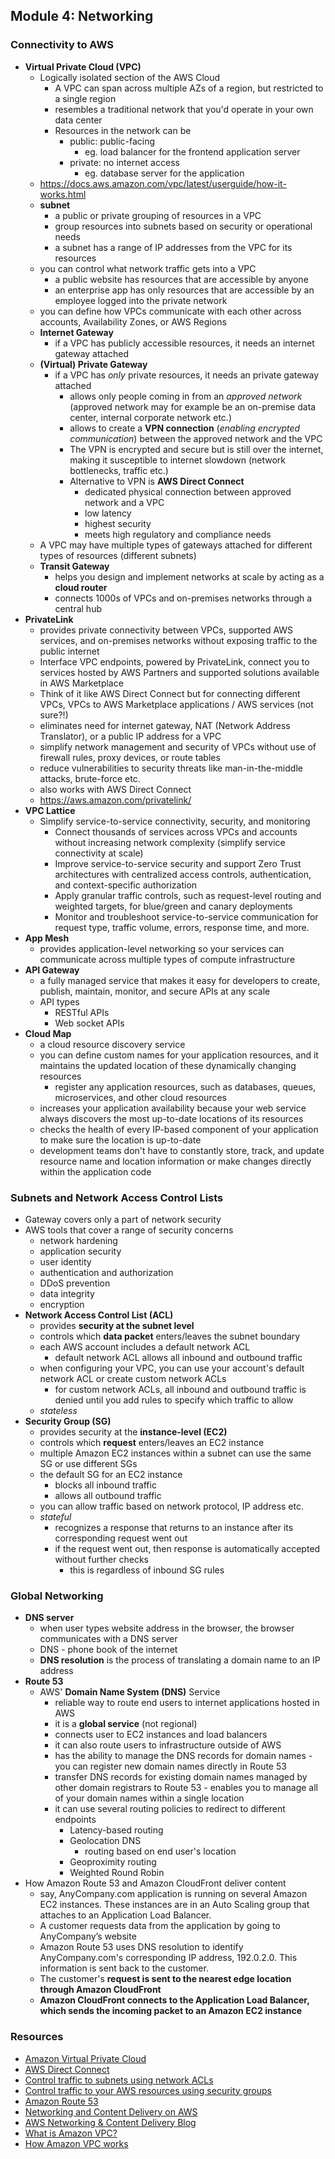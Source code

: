 ## Module 4: Networking

### Connectivity to AWS
- __Virtual Private Cloud (VPC)__
    - Logically isolated section of the AWS Cloud
        - A VPC can span across multiple AZs of a region, but restricted to a single region
        - resembles a traditional network that you'd operate in your own data center
        - Resources in the network can be
            - public: public-facing
                - eg. load balancer for the frontend application server
            - private: no internet access
                - eg. database server for the application
    - https://docs.aws.amazon.com/vpc/latest/userguide/how-it-works.html
    - __subnet__
        - a public or private grouping of resources in a VPC
        - group resources into subnets based on security or operational needs
        - a subnet has a range of IP addresses from the VPC for its resources
    - you can control what network traffic gets into a VPC
        - a public website has resources that are accessible by anyone
        - an enterprise app has only resources that are accessible by an employee logged into the private network
    - you can define how VPCs communicate with each other across accounts, Availability Zones, or AWS Regions
    - __Internet Gateway__
        - if a VPC has publicly accessible resources, it needs an internet gateway attached
    - __(Virtual) Private Gateway__
        - if a VPC has _only_ private resources, it needs an private gateway attached
            - allows only people coming in from an _approved network_ (approved network may for example be an on-premise data center, internal corporate network etc.)
            - allows to create a __VPN connection__ (_enabling encrypted communication_) between the approved network and the VPC
            - The VPN is encrypted and secure but is still over the internet, making it susceptible to internet slowdown (network bottlenecks, traffic etc.)
            - Alternative to VPN is __AWS Direct Connect__
                - dedicated physical connection between approved network and a VPC
                - low latency
                - highest security
                - meets high regulatory and compliance needs
    - A VPC may have multiple types of gateways attached for different types of resources (different subnets)
    - __Transit Gateway__
        - helps you design and implement networks at scale by acting as a __cloud router__
        - connects 1000s of VPCs and on-premises networks through a central hub
- __PrivateLink__
    - provides private connectivity between VPCs, supported AWS services, and on-premises networks without exposing traffic to the public internet
    - Interface VPC endpoints, powered by PrivateLink, connect you to services hosted by AWS Partners and supported solutions available in AWS Marketplace
    - Think of it like AWS Direct Connect but for connecting different VPCs, VPCs to AWS Marketplace applications / AWS services (not sure?!)
    - eliminates need for internet gateway, NAT (Network Address Translator), or a public IP address for a VPC
    - simplify network management and security of VPCs without use of firewall rules, proxy devices, or route tables
    - reduce vulnerabilities to security threats like man-in-the-middle attacks, brute-force etc.
    - also works with AWS Direct Connect
    - https://aws.amazon.com/privatelink/
- __VPC Lattice__
    - Simplify service-to-service connectivity, security, and monitoring
        - Connect thousands of services across VPCs and accounts without increasing network complexity (simplify service connectivity at scale)
        - Improve service-to-service security and support Zero Trust architectures with centralized access controls, authentication, and context-specific authorization
        - Apply granular traffic controls, such as request-level routing and weighted targets, for blue/green and canary deployments
        - Monitor and troubleshoot service-to-service communication for request type, traffic volume, errors, response time, and more.
- __App Mesh__
    - provides application-level networking so your services can communicate across multiple types of compute infrastructure
- __API Gateway__
    - a fully managed service that makes it easy for developers to create, publish, maintain, monitor, and secure APIs at any scale
    - API types
        - RESTful APIs
        - Web socket APIs
- __Cloud Map__
    - a cloud resource discovery service
    - you can define custom names for your application resources, and it maintains the updated location of these dynamically changing resources
        - register any application resources, such as databases, queues, microservices, and other cloud resources
    - increases your application availability because your web service always discovers the most up-to-date locations of its resources
    - checks the health of every IP-based component of your application to make sure the location is up-to-date
    - development teams don't have to constantly store, track, and update resource name and location information or make changes directly within the application code

### Subnets and Network Access Control Lists
- Gateway covers only a part of network security
- AWS tools that cover a range of security concerns
    - network hardening
    - application security
    - user identity
    - authentication and authorization
    - DDoS prevention
    - data integrity
    - encryption
- __Network Access Control List (ACL)__
    - provides __security at the subnet level__
    - controls which __data packet__ enters/leaves the subnet boundary
    - each AWS account includes a default network ACL
        - default network ACL allows all inbound and outbound traffic
    - when configuring your VPC, you can use your account's default network ACL or create custom network ACLs
        - for custom network ACLs, all inbound and outbound traffic is denied until you add rules to specify which traffic to allow
    - _stateless_
- __Security Group (SG)__
    - provides security at the __instance-level (EC2)__
    - controls which __request__ enters/leaves an EC2 instance
    - multiple Amazon EC2 instances within a subnet can use the same SG or use different SGs
    - the default SG for an EC2 instance
        - blocks all inbound traffic
        - allows all outbound traffic
    - you can allow traffic based on network protocol, IP address etc.
    - _stateful_
        - recognizes a response that returns to an instance after its corresponding request went out
        - if the request went out, then response is automatically accepted without further checks
            - this is regardless of inbound SG rules

### Global Networking
- __DNS server__
    - when user types website address in the browser, the browser communicates with a DNS server
    - DNS - phone book of the internet
    - __DNS resolution__ is the process of translating a domain name to an IP address
- __Route 53__
    - AWS' __Domain Name System (DNS)__ Service
        - reliable way to route end users to internet applications hosted in AWS
        - it is a __global service__ (not regional)
        - connects user to EC2 instances and load balancers
        - it can also route users to infrastructure outside of AWS
        - has the ability to manage the DNS records for domain names - you can register new domain names directly in Route 53
        - transfer DNS records for existing domain names managed by other domain registrars to Route 53 - enables you to manage all of your domain names within a single location
        - it can use several routing policies to redirect to different endpoints
            - Latency-based routing
            - Geolocation DNS
                - routing based on end user's location
            - Geoproximity routing
            - Weighted Round Robin
- How Amazon Route 53 and Amazon CloudFront deliver content
    - say, AnyCompany.com application is running on several Amazon EC2 instances. These instances are in an Auto Scaling group that attaches to an Application Load Balancer.
    - A customer requests data from the application by going to AnyCompany’s website
    - Amazon Route 53 uses DNS resolution to identify AnyCompany.com's corresponding IP address, 192.0.2.0. This information is sent back to the customer.
    - The customer's __request is sent to the nearest edge location through Amazon CloudFront__
    - __Amazon CloudFront connects to the Application Load Balancer, which sends the incoming packet to an Amazon EC2 instance__

### Resources
- [Amazon Virtual Private Cloud](https://aws.amazon.com/vpc/)
- [AWS Direct Connect](https://aws.amazon.com/directconnect/)
- [Control traffic to subnets using network ACLs](https://docs.aws.amazon.com/vpc/latest/userguide/vpc-network-acls.html)
- [Control traffic to your AWS resources using security groups](https://docs.aws.amazon.com/vpc/latest/userguide/vpc-security-groups.html)
- [Amazon Route 53](https://aws.amazon.com/route53/)
- [Networking and Content Delivery on AWS](https://aws.amazon.com/products/networking/)
- [AWS Networking & Content Delivery Blog](https://aws.amazon.com/blogs/networking-and-content-delivery/)
- [What is Amazon VPC?](https://docs.aws.amazon.com/vpc/latest/userguide/what-is-amazon-vpc.html)
- [How Amazon VPC works](https://docs.aws.amazon.com/vpc/latest/userguide/how-it-works.html)